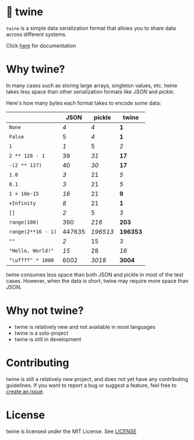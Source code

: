 # 🧵 twine

`twine` is a simple data serialization format that allows you to share data across different systems.

Click [here](docs) for documentation

# Why twine?

In many cases such as storing large arrays, singleton values, etc. twine takes less space than other serialization formats like *JSON* and *pickle*.

Here's how many bytes each format takes to encode some data:

|                    | JSON   | pickle   | twine      |
| ------------------ | ------ | -------- | ---------- |
| `None`             | _4_    | _4_      | **1**      |
| `False`            | 5      | _4_      | **1**      |
| `1`                | _1_    | 5        | _2_        |
| `2 ** 128 - 1`     | 39     | _31_     | **17**     |
| `-(2 ** 127)`      | 40     | _30_     | **17**     |
| `1.0`              | _3_    | 21       | _5_        |
| `0.1`              | _3_    | 21       | _5_        |
| `1 + 10e-15`       | _16_   | 21       | **9**      |
| `+Infinity`        | _8_    | 21       | **1**      |
| `[]`               | _2_    | 5        | _3_        |
| `range(100)`       | 390    | _216_    | **203**    |
| `range(2**16 - 1)` | 447635 | _196513_ | **196353** |
| `""`               | _2_    | 15       | _3_        |
| `"Hello, World!"`  | _15_   | 28       | _16_       |
| `"\uffff" * 1000`  | 6002   | _3018_   | **3004**   |

twine consumes less space than both JSON and pickle in most of the test cases. However, when the data is short, twine may require more space than JSON.

# Why not twine?

 - twine is relatively new and not available in most languages
 - twine is a solo-project
 - twine is still in development

# Contributing

twine is still a relatively new project, and does not yet have any contributing
guidelines. If you want to report a bug or suggest a feature, feel free to
[create an issue](https://github.com/shivrm/twine/issues/new).

# License

twine is licensed under the MIT License. See [LICENSE](LICENSE)